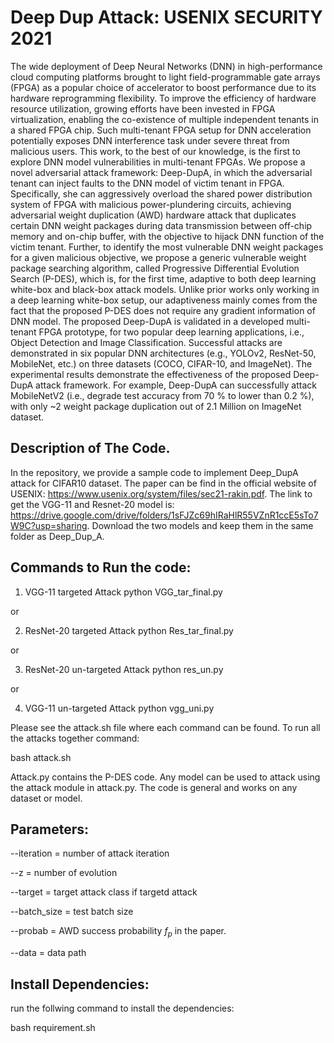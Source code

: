 # Deep Dup Attack: USENIX SECURITY 2021

The wide deployment of Deep Neural Networks (DNN) in high-performance cloud computing platforms brought to light field-programmable gate arrays (FPGA) as a popular choice of accelerator to boost performance due to its hardware reprogramming flexibility. To improve the efficiency of hardware resource utilization, growing efforts have been invested in FPGA virtualization, enabling the co-existence of multiple independent tenants in a shared FPGA chip. Such multi-tenant FPGA setup for DNN acceleration potentially exposes DNN interference task under severe threat from malicious users. This work, to the best of our knowledge, is the first to explore DNN model vulnerabilities in multi-tenant FPGAs. We propose a novel adversarial attack framework: Deep-DupA, in which the adversarial tenant can inject faults to the DNN model of victim tenant in FPGA. Specifically, she can aggressively overload the shared power distribution system of FPGA with malicious power-plundering circuits, achieving adversarial weight duplication (AWD) hardware attack that duplicates certain DNN weight packages during data transmission between off-chip memory and on-chip buffer, with the objective to hijack DNN function of the victim tenant. 
Further, to identify the most vulnerable DNN weight packages for a given malicious objective, we propose a generic vulnerable weight package searching algorithm, called Progressive Differential Evolution Search (P-DES), which is, for the first time, adaptive to both deep learning white-box and black-box attack models. 
Unlike prior works only working in a deep learning white-box setup, our adaptiveness mainly comes from the fact that the proposed P-DES does not require any gradient information of DNN model. The proposed Deep-DupA is validated in a developed multi-tenant FPGA prototype, for two popular deep learning applications, i.e., Object Detection and Image Classification. Successful attacks are demonstrated in six popular DNN architectures (e.g., YOLOv2, ResNet-50, MobileNet, etc.) on three datasets (COCO, CIFAR-10, and ImageNet). The experimental results demonstrate the effectiveness of the proposed Deep-DupA attack framework. For example, Deep-DupA can successfully attack MobileNetV2 (i.e., degrade test accuracy from 70 % to lower than 0.2 %), with only ~2 weight package duplication out of 2.1 Million on ImageNet dataset.

## Description of The Code.
In the repository, we provide a sample code to implement Deep_DupA attack for CIFAR10 dataset. The paper can be find in the official website of USENIX: https://www.usenix.org/system/files/sec21-rakin.pdf. The link to get the VGG-11 and Resnet-20 model is:  https://drive.google.com/drive/folders/1sFJZc69hIRaHlR55VZnR1ccE5sTo7W9C?usp=sharing. Download the two models and keep them in the same folder as Deep_Dup_A.

## Commands to Run the code:

1. VGG-11 targeted Attack
python VGG_tar_final.py 

or

2. ResNet-20 targeted Attack
python Res_tar_final.py

or

3. ResNet-20 un-targeted Attack
python res_un.py

or

4. VGG-11 un-targeted Attack
python vgg_uni.py

Please see the attack.sh file where each command can be found. To run all the attacks together command:

bash attack.sh

Attack.py contains the P-DES code. Any model can be used to attack using the attack module in attack.py. The code is general and works on any dataset or model.

## Parameters:

--iteration = number of attack iteration

--z = number of evolution 

--target = target attack class if targetd attack

--batch_size = test batch size

--probab =  AWD success probability $f_p$ in the paper.

--data = data path


## Install Dependencies:

run the follwing command to install the dependencies:

bash requirement.sh

